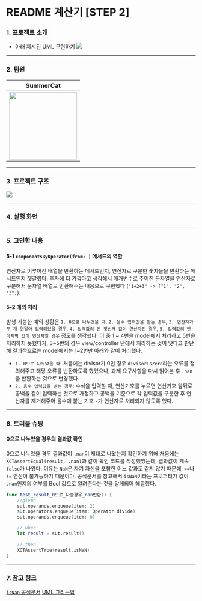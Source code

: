 # README 계산기 [STEP 2]

### 1. 프로젝트 소개

- 아래 제시된 UML 구현하기
![](https://i.imgur.com/HPKP0vo.png)



---

### 2. 팀원

|SummerCat|
|------|
|<img width="180px" src="https://i.imgur.com/TVKv7PD.png">|



--- 


### 3. 프로젝트 구조
![](https://i.imgur.com/YqoF34z.png)


---

### 4. 실행 화면


---

### 5. 고민한 내용

#### 5-1 `componentsByOperator(from: )` 메서드의 역할

연산자로 이루어진 배열을 반환하는 메서드인지, 연산자로 구분한 숫자들을 반환하는 메서드인지 헷갈렸다. 후자에 더 가깝다고 생각해서 매개변수로 주어진 문자열을 연산자로 구분해서 문자열 배열로 반환해주는 내용으로 구현했다 (`"1+2+3" -> ["1", "2", "3"]`).

#### 5-2 예외 처리

발생 가능한 예외 상황은 `1. 0으로 나누었을 때`, `2. 음수 입력값을 받는 경우`, `3. 연산자가 두 개 연달아 입력되었을 경우`, `4. 입력값의 맨 첫번째 값이 연산자인 경우`, `5. 입력값의 맨 마지막 값이 연산자일 경우` 정도를 생각했다. 이 중 1 ~ 4번을 model에서 처리하고 5번을 처리하지 못했다가, 3~5번의 경우 view/controller 단에서 처리하는 것이 낫다고 판단해 결과적으로는 model에서는 1~2번만 아래와 같이 처리했다.
- `1. 0으로 나누었을 때`: 처음에는 divisor가 0인 경우 `divisorIsZero`라는 오류를 정의해주고 해당 오류를 반환하도록 했었으나, 과제 요구사항을 다시 읽어본 후 `.nan`을 반환하는 것으로 변경했다.
- `2. 음수 입력값을 받는 경우`: 수식을 입력할 때, 연산기호를 누르면 연산기호 앞뒤로 공백을 같이 입력하는 것으로 가정하고 공백을 기준으로 각 입력값을 구분한 후 연산자를 제거해주어 음수에 붙는 기호 `-`가 연산자로 처리되지 않도록 했다.

---

### 6. 트러블 슈팅

#### 0으로 나누었을 경우의 결과값 확인
0으로 나누었을 경우 결과값이 `.nan`이 제대로 나왔는지 확인하기 위해 처음에는 `XCTAssertEqual(result, .nan)`과 같이 확인 코드를 작성했었는데, 결과값이 계속 `false`가 나왔다. 이유는 `NaN`은 자기 자신을 포함한 어느 값과도 같지 않기 때문에, `==`나 `!=` 연산이 불가능하기 때문이다. 공식문서를 참고해서 `isNaN`이라는 프로퍼티가 값이 `.nan`인지의 여부를 Bool 값으로 알려준다는 것을 알게되어 해결했다.

```swift
func test_result_0으로_나눌경우_nan반환() {
    //given
    sut.operands.enqueue(item: 2)
    sut.operators.enqueue(item: Operator.divide)
    sut.operands.enqueue(item: 0)

    // when
    let result = sut.result()

    // then
    XCTAssertTrue(result.isNaN)
}
```

---

### 7. 참고 링크

[`isNan` 공식문서](https://developer.apple.com/documentation/swift/floatingpoint/isnan)
[UML 그리는법](https://www.nextree.co.kr/p6753/)
